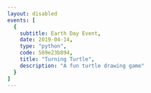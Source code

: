 ```yaml
---
layout: disabled
events: [
  {
    subtitle: Earth Day Event,
    date: 2019-04-14,
    type: "python",
    code: 589e23b894,
    title: "Turning Turtle",
    description: "A fun turtle drawing game"
  }
]
---
```

